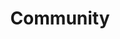 ---
layout: community
title: Community
description: Join the open source Haystack community.
header: dark
footer: dark
aliases: [/community/join]

# Hero
hero:
  headline: Join the Haystack Community
  text: Haystack is fully open source. Our community is made up of NLP researchers, enthusiasts, engineers and people who are interested in semantic search. Join us!

  # Discord / newsletter
  community:
    discord:
      title: Join our community
      icon: /images/icons/discord.svg
      buttons:
        - buttonText: Join Discord
          url: https://discord.com/invite/VBpFzsgRVF
    newsletter:
      title: Sign up to future newsletters
      icon: /images/icons/email.svg
      inputPlaceholder: Email address..
      buttonText: Submit
  
  # Social links
  socials:

    - title: Hugging Face
      url: https://huggingface.co/deepset
      icon: /images/icons/hugging-face.png

    - title: Twitter
      url: https://twitter.com/deepset_ai
      icon: /images/icons/twitter.svg

    - title: LinkedIn
      url: https://www.linkedin.com/company/deepset-ai
      icon: /images/icons/linkedin.svg

    - title: Youtube
      url: https://www.youtube.com/channel/UC5dfn9m310oyt-cbeegfvZw
      icon: /images/icons/youtube.svg

  # Most active / new contributors
  communityText: Most Active Community Members
  contributorsText: New Contributors on GitHub

  # Github section enabled/disabled
  github:
    title: Start exploring Haystack!
    buttons:
      - buttonText: Check on Github
        url: https://github.com/deepset-ai/haystack
    icon: /images/icons/github.svg
    contributors:
      title: Most active contributors

# Upcoming events
eventsSection:
  anchor: events
  title: Upcoming Events
  events:
    - title: The fastest way to ship NLP to production
      description: >
        At deepset, we believe that NLP applications should be built the same way as any other modern software. 
        
        <br /> In this webinar, Mathis, Head of Product for deepset Cloud, will share his experience in building enterprise NLP applications.
      date: 22nd Nov 2022
      time: "17:00 CET"
      location: Zoom
      image: /images/webinar-mathis.png
      url: https://hubs.li/Q01s4ZzZ0
      buttonText: Register
    - title: Ethics in NLP & A Practical Introduction to Image Retrieval
      description: >
        We have 2 talks scheduled for our final Open NLP Meetup of 2022:
        <br /> **1. Ethics in Natural Language Processing** *by Marty Oelschläge from dida Datenschmiede*
        <br /> **2. A Practical Introduction to Image Retrieval** *by Sara Zanzoterra from deepset*
      date: 1st Dec 2022
      time: "19:00 CET"
      location: Zoom
      image: /images/meetup.png
      url: https://www.meetup.com/open-nlp-meetup/events/289499354/
      buttonText: Join Meetup

# Open NLP Meetup section
meetupSection:
  anchor: meetup
  title: The Open NLP Meetup
  text: The Open NLP Group is more than just high-quality talks from industry and research perspectives. It’s also the place to meet other NLP enthusiasts and to discuss and share ideas on how to integrate NLP techniques into your applications. We get together every three months and we welcome people from all kinds of backgrounds to join.
  buttonText: Join Meetup
  url: https://www.meetup.com/open-nlp-meetup/
  videos:
    - rO88zjicRWI
    - r3oeEWUYZ5A
    - 7Qix5oFbwDM

---